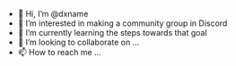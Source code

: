 - 👋 Hi, I’m @dxname
- 👀 I’m interested in making a community group in Discord
- 🌱 I’m currently learning the steps towards that goal
- 💞️ I’m looking to collaborate on ...
- 📫 How to reach me ...

<!---
dxname/dxname is a ✨ special ✨ repository because its `README.md` (this file) appears on your GitHub profile.
You can click the Preview link to take a look at your changes.
--->
